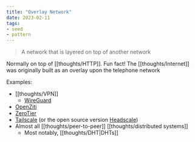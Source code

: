 ```yaml
---
title: "Overlay Network"
date: 2023-02-11
tags:
- seed
- pattern
---
```


> A network that is layered on top of another network

Normally on top of [[thoughts/HTTP]]. Fun fact! The [[thoughts/Internet]] was originally built as an overlay upon the telephone network

Examples:
- [[thoughts/VPN]]
	- [WireGuard](https://www.wireguard.com/)
- [OpenZiti](https://docs.openziti.io/#build-a-network)
- [ZeroTier](https://github.com/zerotier/ZeroTierOne)
- [Tailscale](https://tailscale.com/) (or the open source version [Headscale](https://github.com/juanfont/headscale/))
- Almost all [[thoughts/peer-to-peer]] [[thoughts/distributed systems]]
	- Most notably, [[thoughts/DHT|DHTs]]